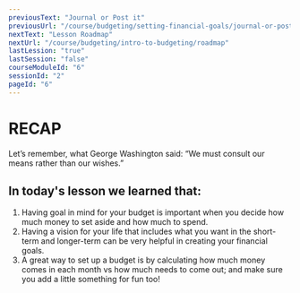 ```yaml
---
previousText: "Journal or Post it"
previousUrl: "/course/budgeting/setting-financial-goals/journal-or-post-it"
nextText: "Lesson Roadmap"
nextUrl: "/course/budgeting/intro-to-budgeting/roadmap"
lastLession: "true"
lastSession: "false"
courseModuleId: "6"
sessionId: "2"
pageId: "6"
---
```



# RECAP

<sparkle-character-intro position="right" character="jen">
Let’s remember, what George Washington said: “We must consult our means rather than our wishes.”
</sparkle-character-intro>

## In today's lesson we learned that:
1. Having goal in mind for your budget is important when you decide how much money to set aside and how much to spend.
2. Having a vision for your life that includes what you want in the short-term and longer-term can be very helpful in creating your financial goals.
3. A great way to set up a budget is by calculating how much money comes in each month vs how much needs to come out; and make sure you add a little something for fun too!


 




